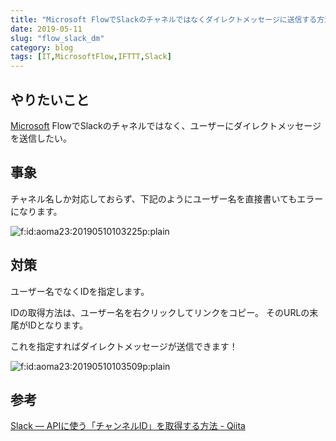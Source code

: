 ```yaml
---
title: "Microsoft FlowでSlackのチャネルではなくダイレクトメッセージに送信する方法"
date: 2019-05-11
slug: "flow_slack_dm"
category: blog
tags: [IT,MicrosoftFlow,IFTTT,Slack]
---
```

<h2>やりたいこと</h2>

<p><a class="keyword" href="http://d.hatena.ne.jp/keyword/Microsoft">Microsoft</a> FlowでSlackのチャネルではなく、ユーザーにダイレクトメッセージを送信したい。</p>

<h2>事象</h2>

<p>チャネル名しか対応しておらず、下記のようにユーザー名を直接書いてもエラーになります。</p>

<p><span itemscope itemtype="http://schema.org/Photograph"><img src="https://cdn-ak.f.st-hatena.com/images/fotolife/a/aoma23/20190510/20190510103225.png" alt="f:id:aoma23:20190510103225p:plain" title="f:id:aoma23:20190510103225p:plain" class="hatena-fotolife" itemprop="image"></span></p>

<h2>対策</h2>

<p>ユーザー名でなくIDを指定します。</p>

<p>IDの取得方法は、ユーザー名を右クリックしてリンクをコピー。
そのURLの末尾がIDとなります。</p>

<p>これを指定すればダイレクトメッセージが送信できます！</p>

<p><span itemscope itemtype="http://schema.org/Photograph"><img src="https://cdn-ak.f.st-hatena.com/images/fotolife/a/aoma23/20190510/20190510103509.png" alt="f:id:aoma23:20190510103509p:plain" title="f:id:aoma23:20190510103509p:plain" class="hatena-fotolife" itemprop="image"></span></p>

<h2>参考</h2>

<p><a href="https://qiita.com/YumaInaura/items/0c4f4adb33eb21032c08">Slack &mdash; API&#x306B;&#x4F7F;&#x3046;&#x300C;&#x30C1;&#x30E3;&#x30F3;&#x30CD;&#x30EB;ID&#x300D;&#x3092;&#x53D6;&#x5F97;&#x3059;&#x308B;&#x65B9;&#x6CD5; - Qiita</a></p>

